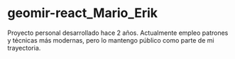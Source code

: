 # geomir-react_Mario_Erik

Proyecto personal desarrollado hace 2 años. Actualmente empleo patrones y técnicas más modernas, pero lo mantengo público como parte de mi trayectoria.
